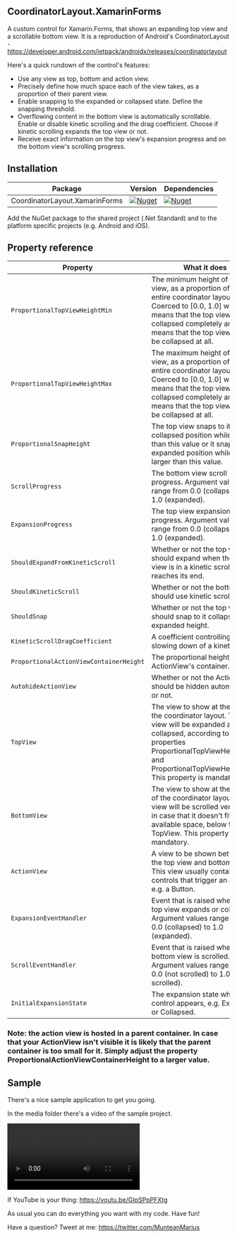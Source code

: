 ## CoordinatorLayout.XamarinForms

A custom control for Xamarin.Forms, that shows an expanding top view and a scrollable bottom view. It is a reproduction of Android's CoordinatorLayout - https://developer.android.com/jetpack/androidx/releases/coordinatorlayout

Here's a quick rundown of the control's features:

- Use any view as top, bottom and action view.
- Precisely define how much space each of the view takes, as a proportion of their parent view.
- Enable snapping to the expanded or collapsed state. Define the snapping threshold.
- Overflowing content in the bottom view is automatically scrollable. Enable or disable kinetic scrolling and the drag coefficient. Choose if kinetic scrolling expands the top view or not.
- Receive exact information on the top view's expansion progress and on the bottom view's scrolling progress.

## Installation

| Package                        | Version                                                                                                                                      | Dependencies                                                                                                     |
| ------------------------------ | -------------------------------------------------------------------------------------------------------------------------------------------- | ---------------------------------------------------------------------------------------------------------------- |
| CoordinatorLayout.XamarinForms | [![Nuget](https://img.shields.io/nuget/vpre/CoordinatorLayout.XamarinForms)](https://www.nuget.org/packages/CoordinatorLayout.XamarinForms/) | [![Nuget](https://img.shields.io/badge/Xamarin.Forms-v4.5-green)](https://www.nuget.org/packages/Xamarin.Forms/) |

Add the NuGet package to the shared project (.Net Standard) and to the platform specific projects (e.g. Android and iOS).

## Property reference

| Property                                | What it does                                                                                                                                                                                                                          |
| --------------------------------------- | ------------------------------------------------------------------------------------------------------------------------------------------------------------------------------------------------------------------------------------- |
| `ProportionalTopViewHeightMin`          | The minimum height of the top view, as a proportion of the entire coordinator layout. Coerced to [0.0, 1.0] where 0.0 means that the top view can be collapsed completely and 1.0 means that the top view cannot be collapsed at all. |
| `ProportionalTopViewHeightMax`          | The maximum height of the top view, as a proportion of the entire coordinator layout. Coerced to [0.0, 1.0] where 0.0 means that the top view can be collapsed completely and 1.0 means that the top view cannot be collapsed at all. |
| `ProportionalSnapHeight`                | The top view snaps to its collapsed position while smaller than this value or it snaps to its expanded position while it is larger than this value.                                                                                   |
| `ScrollProgress`                        | The bottom view scroll progress. Argument values range from 0.0 (collapsed) to 1.0 (expanded).                                                                                                                                        |
| `ExpansionProgress`                     | The top view expansion progress. Argument values range from 0.0 (collapsed) to 1.0 (expanded).                                                                                                                                        |
| `ShouldExpandFromKineticScroll`         | Whether or not the top view should expand when the bottom view is in a kinetic scroll and it reaches its end.                                                                                                                         |
| `ShouldKineticScroll`                   | Whether or not the bottom view should use kinetic scrolling.                                                                                                                                                                          |
| `ShouldSnap`                            | Whether or not the top view should snap to it collapsed or expanded height.                                                                                                                                                           |
| `KineticScrollDragCoefficient`          | A coefficient controlling the slowing down of a kinetic scroll.                                                                                                                                                                       |
| `ProportionalActionViewContainerHeight` | The proportional height of the ActionView's container.                                                                                                                                                                                |
| `AutohideActionView`                    | Whether or not the ActionView should be hidden automatically or not.                                                                                                                                                                  |
| `TopView`                               | The view to show at the top of the coordinator layout. This view will be expanded and collapsed, according to the properties ProportionalTopViewHeightMin and ProportionalTopViewHeightMax. This property is mandatory.               |
| `BottomView`                            | The view to show at the bottom of the coordinator layout. This view will be scrolled vertically, in case that it doesn't fit in the available space, below the TopView. This property is mandatory.                                   |
| `ActionView`                            | A view to be shown between the top view and bottom view. This view usually contains controls that trigger an action, e.g. a Button.                                                                                                   |
| `ExpansionEventHandler`                 | Event that is raised when the top view expands or collapses. Argument values range from 0.0 (collapsed) to 1.0 (expanded).                                                                                                            |
| `ScrollEventHandler`                    | Event that is raised when the bottom view is scrolled. Argument values range from 0.0 (not scrolled) to 1.0 (fully scrolled).                                                                                                         |
| `InitialExpansionState`                 | The expansion state when the control appears, e.g. Expanded or Collapsed.                                                                                                                                                             |

### Note: the action view is hosted in a parent container. In case that your ActionView isn't visible it is likely that the parent container is too small for it. Simply adjust the property ProportionalActionViewContainerHeight to a larger value.

## Sample

There's a nice sample application to get you going.

In the media folder there's a video of the sample project.

![Sample Video](media/CoordinatorLayout.mp4)

If YouTube is your thing: https://youtu.be/GIpSPpPFXtg

As usual you can do everything you want with my code. Have fun!

Have a question? Tweet at me: https://twitter.com/MunteanMarius
